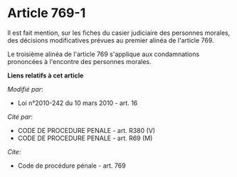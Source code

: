 # Article 769-1

Il est fait mention, sur les fiches du casier judiciaire des personnes morales, des décisions modificatives prévues au
premier alinéa de l'article 769.

Le troisième alinéa de l'article 769 s'applique aux condamnations prononcées à l'encontre des personnes morales.

**Liens relatifs à cet article**

_Modifié par_:

  - Loi n°2010-242 du 10 mars 2010 - art. 16

_Cité par_:

  - CODE DE PROCEDURE PENALE - art. R380 (V)
  - CODE DE PROCEDURE PENALE - art. R69 (M)

_Cite_:

  - Code de procédure pénale - art. 769
